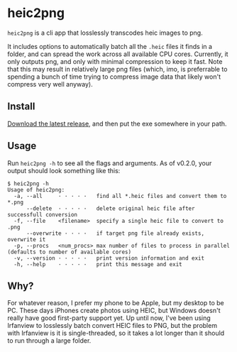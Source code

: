 # heic2png

`heic2png` is a cli app that losslessly transcodes heic images to png.

It includes options to automatically batch all the `.heic` files it finds in a folder, and can spread the work across all available CPU cores. Currently, it only outputs png, and only with minimal compression to keep it fast. Note that this may result in relatively large png files (which, imo, is preferrable to spending a bunch of time trying to compress image data that likely won't compress very well anyway).

## Install

[Download the latest release](https://github.com/danbrakeley/heic2png/releases), and then put the exe somewhere in your path.

## Usage

Run `heic2png -h` to see all the flags and arguments. As of v0.2.0, your output should look something like this:

```text
$ heic2png -h
Usage of heic2png:
  -a, --all     · · · · ·   find all *.heic files and convert them to *.png
      --delete  · · · · ·   delete original heic file after successfull conversion
  -f, --file    <filename>  specify a single heic file to convert to .png
      --overwrite · · · ·   if target png file already exists, overwrite it
  -p, --procs   <num_procs> max number of files to process in parallel (defaults to number of available cores)
  -v, --version · · · · ·   print version information and exit
  -h, --help    · · · · ·   print this message and exit
```

## Why?

For whatever reason, I prefer my phone to be Apple, but my desktop to be PC. These days iPhones create photos using HEIC, but Windows doesn't really have good first-party support yet. Up until now, I've been using Irfanview to losslessly batch convert HEIC files to PNG, but the problem with Irfanview is it is single-threaded, so it takes a lot longer than it should to run through a large folder.
